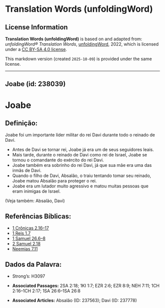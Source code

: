 # Translation Words (unfoldingWord)

## License Information

**Translation Words (unfoldingWord)** is based on and adapted from: _unfoldingWord® Translation Words_, [unfoldingWord](https://unfoldingword.org/utw), 2022, which is licensed under a [CC BY-SA 4.0 license](https://creativecommons.org/licenses/by-sa/4.0/legalcode.en).

This markdown version (created `2025-10-09`) is provided under the same license.



--------------------------------

## Joabe (id: 238039)

Joabe
=====

Definição:
----------

Joabe foi um importante líder militar do rei Davi durante todo o reinado de Davi.

* Antes de Davi se tornar rei, Joabe já era um de seus seguidores leais.
* Mais tarde, durante o reinado de Davi como rei de Israel, Joabe se tornou o comandante do exército do rei Davi.
* Joabe também era sobrinho do rei Davi, já que sua mãe era uma das irmãs de Davi.
* Quando o filho de Davi, Absalão, o traiu tentando tomar seu reinado, Joabe matou Absalão para proteger o rei.
* Joabe era um lutador muito agressivo e matou muitas pessoas que eram inimigas de Israel.

(Veja também: Absalão, Davi)

Referências Bíblicas:
---------------------

* [1 Crônicas 2\.16–17](https://ref.ly/1Chr2:16-1Chr2:17)
* [1 Reis 1\.7](https://ref.ly/1Kgs1:7)
* [1 Samuel 26\.6–8](https://ref.ly/1Sam26:6-1Sam26:8)
* [2 Samuel 2\.18](https://ref.ly/2Sam2:18)
* [Neemias 7\.11](https://ref.ly/Neh7:11)

Dados da Palavra:
-----------------

* Strong’s: H3097

* **Associated Passages:** 2SA 2:18; 1KI 1:7; EZR 2:6; EZR 8:9; NEH 7:11; 1CH 2:16–1CH 2:17; 1SA 26:6–1SA 26:8
* **Associated Articles:** Absalão (ID: 237563); Davi (ID: 237778)

